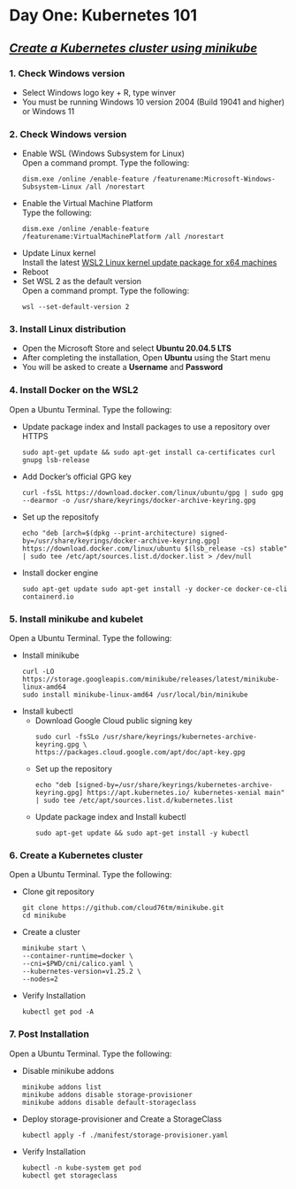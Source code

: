 # **Day One: Kubernetes 101**

## *<u>Create a Kubernetes cluster using minikube</u>*

### **1. Check Windows version**  
  * Select Windows logo key + R, type winver
  * You must be running Windows 10 version 2004 (Build 19041 and higher) or Windows 11
### **2. Check Windows version**
  * Enable WSL (Windows Subsystem for Linux)  
  Open a command prompt. Type the following:
    ```
    dism.exe /online /enable-feature /featurename:Microsoft-Windows-Subsystem-Linux /all /norestart
    ```
  * Enable the Virtual Machine Platform  
  Type the following:
    ```
    dism.exe /online /enable-feature /featurename:VirtualMachinePlatform /all /norestart
    ```
  * Update Linux kernel  
  Install the latest [WSL2 Linux kernel update package for x64 machines](https://wslstorestorage.blob.core.windows.net/wslblob/wsl_update_x64.msi)
  * Reboot
  * Set WSL 2 as the default version  
  Open a command prompt. Type the following:
    ```
    wsl --set-default-version 2
    ```
### **3. Install Linux distribution**
  * Open the Microsoft Store and select **Ubuntu 20.04.5 LTS**
  * After completing the installation, Open **Ubuntu** using the Start menu
  * You will be asked to create a **Username** and **Password**
### **4. Install Docker on the WSL2**
Open a Ubuntu Terminal. Type the following:
  * Update package index and Install packages to use a repository over HTTPS
    ```
    sudo apt-get update && sudo apt-get install ca-certificates curl gnupg lsb-release 
    ```
  * Add Docker’s official GPG key   
    ```
    curl -fsSL https://download.docker.com/linux/ubuntu/gpg | sudo gpg --dearmor -o /usr/share/keyrings/docker-archive-keyring.gpg 
    ```
  * Set up the repositofy
    ```
    echo "deb [arch=$(dpkg --print-architecture) signed-by=/usr/share/keyrings/docker-archive-keyring.gpg] https://download.docker.com/linux/ubuntu $(lsb_release -cs) stable" | sudo tee /etc/apt/sources.list.d/docker.list > /dev/null 
    ```
  * Install docker engine
    ```
    sudo apt-get update sudo apt-get install -y docker-ce docker-ce-cli containerd.io
    ```
### **5. Install minikube and kubelet**
Open a Ubuntu Terminal. Type the following:
  * Install minikube
    ```
    curl -LO https://storage.googleapis.com/minikube/releases/latest/minikube-linux-amd64
    sudo install minikube-linux-amd64 /usr/local/bin/minikube
    ```
  * Install kubectl
    * Download Google Cloud public signing key 
      ```
      sudo curl -fsSLo /usr/share/keyrings/kubernetes-archive-keyring.gpg \
      https://packages.cloud.google.com/apt/doc/apt-key.gpg 
      ```
    * Set up the repository
      ```
      echo "deb [signed-by=/usr/share/keyrings/kubernetes-archive-keyring.gpg] https://apt.kubernetes.io/ kubernetes-xenial main" | sudo tee /etc/apt/sources.list.d/kubernetes.list 
      ```
    * Update package index and Install kubectl
      ```
      sudo apt-get update && sudo apt-get install -y kubectl
      ```
### **6. Create a Kubernetes cluster**
Open a Ubuntu Terminal. Type the following:
  * Clone git repository
    ```
    git clone https://github.com/cloud76tm/minikube.git
    cd minikube
    ```
  * Create a cluster
    ```
    minikube start \
    --container-runtime=docker \
    --cni=$PWD/cni/calico.yaml \
    --kubernetes-version=v1.25.2 \
    --nodes=2 
    ```
  * Verify Installation
    ```
    kubectl get pod -A
    ```
### **7. Post Installation**
Open a Ubuntu Terminal. Type the following:
  * Disable minikube addons
    ```
    minikube addons list
    minikube addons disable storage-provisioner
    minikube addons disable default-storageclass
    ```
  * Deploy storage-provisioner and Create a StorageClass
    ```
    kubectl apply -f ./manifest/storage-provisioner.yaml
    ```
  * Verify Installation
    ```
    kubectl -n kube-system get pod
    kubectl get storageclass
    ```